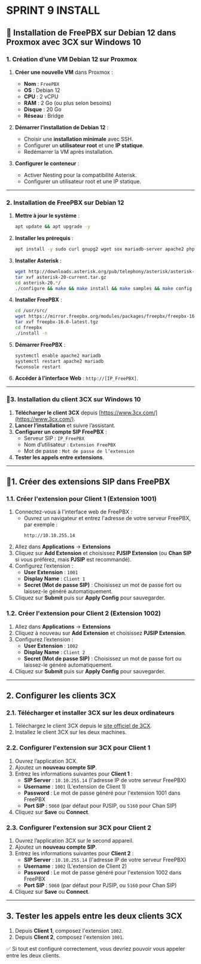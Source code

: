 # SPRINT 9 INSTALL
## 🚀 Installation de FreePBX sur Debian 12 dans Proxmox avec 3CX sur Windows 10

### **1. Création d’une VM Debian 12 sur Proxmox**
1. **Créer une nouvelle VM** dans Proxmox :
   - **Nom** : `FreePBX`
   - **OS** : Debian 12 
   - **CPU** : 2 vCPU
   - **RAM** : 2 Go (ou plus selon besoins)
   - **Disque** : 20 Go 
   - **Réseau** : Bridge 
2. **Démarrer l’installation de Debian 12** :
   - Choisir une **installation minimale** avec SSH.
   - Configurer un **utilisateur root** et une **IP statique**.
   - Redémarrer la VM après installation.
     
3. **Configurer le conteneur** :
   - Activer Nesting pour la compatibilité Asterisk.
   - Configurer un utilisateur root et une IP statique.
---

### **2. Installation de FreePBX sur Debian 12**
1. **Mettre à jour le système** :
   ```bash
   apt update && apt upgrade -y
   ```
2. **Installer les prérequis** :
   ```bash
   apt install -y sudo curl gnupg2 wget sox mariadb-server apache2 php php-cli php-mysql php-curl php-xml php-mbstring php-zip php-gd php-bcmath
   ```
3. **Installer Asterisk** :
   ```bash
   wget http://downloads.asterisk.org/pub/telephony/asterisk/asterisk-20-current.tar.gz
   tar xvf asterisk-20-current.tar.gz
   cd asterisk-20.*/
   ./configure && make && make install && make samples && make config
   ```
4. **Installer FreePBX** :
   ```bash
   cd /usr/src/
   wget https://mirror.freepbx.org/modules/packages/freepbx/freepbx-16.0-latest.tgz
   tar xvf freepbx-16.0-latest.tgz
   cd freepbx
   ./install -n
   ```
5. **Démarrer FreePBX** :
   ```bash
   systemctl enable apache2 mariadb
   systemctl restart apache2 mariadb
   fwconsole restart
   ```
6. **Accéder à l’interface Web** : `http://[IP_FreePBX]`.

---

### 🚀**3. Installation du client 3CX sur Windows 10**
1. **Télécharger le client 3CX** depuis [https://www.3cx.com/](https://www.3cx.com/).
2. **Lancer l’installation** et suivre l’assistant.
3. **Configurer un compte SIP FreePBX** :
   - Serveur SIP : `IP_FreePBX`
   - Nom d’utilisateur : `Extension FreePBX`
   - Mot de passe : `Mot de passe de l’extension`
4. **Tester les appels entre extensions**.

---

## 🚀1. Créer des extensions SIP dans FreePBX

### 1.1. Créer l'extension pour Client 1 (Extension 1001)

1. Connectez-vous à l'interface web de FreePBX :
   - Ouvrez un navigateur et entrez l'adresse de votre serveur FreePBX, par exemple :
     ```
     http://10.10.255.14
     ```
2. Allez dans **Applications** → **Extensions**
3. Cliquez sur **Add Extension** et choisissez **PJSIP Extension** (ou **Chan SIP** si vous préférez, mais **PJSIP** est recommandé).
4. Configurez l’extension :
   - **User Extension** : `1001`
   - **Display Name** : `Client 1`
   - **Secret (Mot de passe SIP)** : Choisissez un mot de passe fort ou laissez-le généré automatiquement.
5. Cliquez sur **Submit** puis sur **Apply Config** pour sauvegarder.

### 1.2. Créer l'extension pour Client 2 (Extension 1002)

1. Allez dans **Applications** → **Extensions**
2. Cliquez à nouveau sur **Add Extension** et choisissez **PJSIP Extension**.
3. Configurez l’extension :
   - **User Extension** : `1002`
   - **Display Name** : `Client 2`
   - **Secret (Mot de passe SIP)** : Choisissez un mot de passe fort ou laissez-le généré automatiquement.
4. Cliquez sur **Submit** puis sur **Apply Config** pour sauvegarder.

---

## 2. Configurer les clients 3CX

### 2.1. Télécharger et installer 3CX sur les deux ordinateurs 

1. Téléchargez le client 3CX depuis le [site officiel de 3CX](https://www.3cx.com/).
2. Installez le client 3CX sur les deux machines.

### 2.2. Configurer l'extension sur 3CX pour Client 1

1. Ouvrez l’application 3CX.
2. Ajoutez un **nouveau compte SIP**.
3. Entrez les informations suivantes pour **Client 1** :
   - **SIP Server** : `10.10.255.14` (l'adresse IP de votre serveur FreePBX)
   - **Username** : `1001` (L'extension de Client 1)
   - **Password** : Le mot de passe généré pour l'extension 1001 dans FreePBX
   - **Port SIP** : `5060` (par défaut pour PJSIP, ou `5160` pour Chan SIP)
4. Cliquez sur **Save** ou **Connect**.

### 2.3. Configurer l'extension sur 3CX pour Client 2

1. Ouvrez l’application 3CX sur le second appareil.
2. Ajoutez un **nouveau compte SIP**.
3. Entrez les informations suivantes pour **Client 2** :
   - **SIP Server** : `10.10.255.14` (l'adresse IP de votre serveur FreePBX)
   - **Username** : `1002` (L'extension de Client 2)
   - **Password** : Le mot de passe généré pour l'extension 1002 dans FreePBX
   - **Port SIP** : `5060` (par défaut pour PJSIP, ou `5160` pour Chan SIP)
4. Cliquez sur **Save** ou **Connect**.

---

## 3. Tester les appels entre les deux clients 3CX

1. Depuis **Client 1**, composez l'extension `1002`.
2. Depuis **Client 2**, composez l'extension `1001`.

✅ Si tout est configuré correctement, vous devriez pouvoir vous appeler entre les deux clients.
